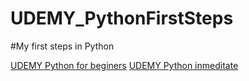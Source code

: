 # UDEMY_PythonFirstSteps
#My first steps in Python

[UDEMY Python for beginers](https://www.udemy.com/python-dla-poczatkujacych/)
[UDEMY Python inmeditate](https://www.udemy.com/course/python-dla-srednio-zaawansowanych/)

